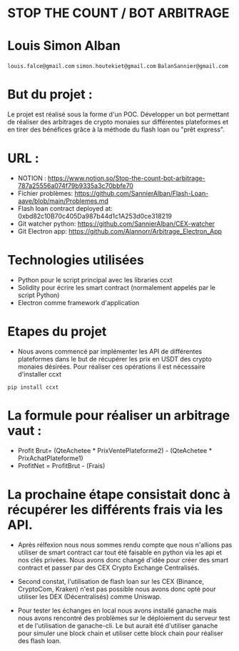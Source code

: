                                     
#   STOP THE COUNT / BOT ARBITRAGE   
#        Louis Simon Alban           
```louis.falce@gmail.com```
```simon.houtekiet@gmail.com```
```BalanSannier@gmail.com```

#  But du projet : 
Le projet est réalisé sous la forme d'un POC.
Développer un bot permettant de réaliser des arbitrages de crypto monaies
sur différentes plateformes et en tirer des bénéfices grâce à la méthode
du flash loan ou "prêt express". 

# URL :
- NOTION : https://www.notion.so/Stop-the-count-bot-arbitrage-787a25556a074f79b9335a3c70bbfe70
- Fichier problèmes: https://github.com/SannierAlban/Flash-Loan-aave/blob/main/Problemes.md
- Flash loan contract deployed at: 0xbd82c10B70c405Da987b44d1c1A253d0ce318219
- Git watcher python: https://github.com/SannierAlban/CEX-watcher
- Git Electron app: https://github.com/Alannorr/Arbitrage_Electron_App
# Technologies utilisées

- Python pour le script principal avec les libraries ccxt
- Solidity pour écrire les smart contract (normalement appelés par le script Python)
- Electron comme framework d'application 

# Etapes du projet

- Nous avons commencé par implémenter les API de différentes plateformes 
dans le but de récupérer les prix en USDT des crypto monaies désirées.
Pour réaliser ces opérations il est nécessaire d'installer ccxt

```pip install ccxt``` 

# La formule pour réaliser un arbitrage vaut :  
- Profit Brut= (QteAchetee * PrixVentePlateforme2) - (QteAchetee * PrixAchatPlateforme1)
- ProfitNet = ProfitBrut - (Frais)

# La prochaine étape consistait donc à récupérer les différents frais via les API.

- Après rélfexion nous nous sommes rendu compte que nous n'allions pas utiliser de
  smart contract car tout été faisable en python via les api et nos clés privées.
  Nous avons donc changé d'idée pour créer des smart contract et passer par des CEX Crypto Exchange Centralisés.

- Second constat, l'utilisation de flash loan sur les CEX (Binance, CryptoCom, Kraken) n'est pas possible nous avons donc opté pour utiliser les DEX (Décentralisés) comme Uniswap.

- Pour tester les échanges en local nous avons installé ganache mais nous avons rencontré des problèmes sur le déploiement
  du serveur test et de l'utilisation de ganache-cli. Le but aurait été d'utiliser ganache pour simuler une block chain
  et utiliser cette block chain pour réaliser des flash loan. 







